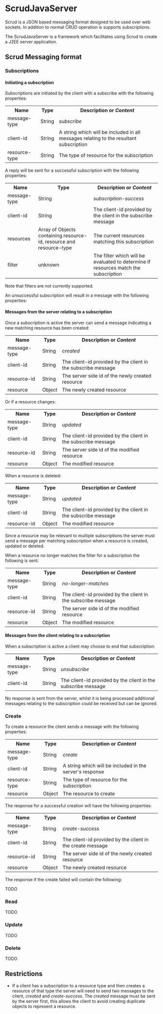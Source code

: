 ScrudJavaServer
===============

Scrud is a JSON based messaging format designed to be used over web sockets.  In addition to normal CRUD operation is supports subscriptions.

The ScrudJavaServer is a framework which facilitates using Scrud to create a J2EE server application.

Scrud Messaging format
----------------------

### Subscriptions ###

#### Initiating a subscription ####

Subscriptions are initiated by the client with a subscribe with the following properties:

<table>
  <tr>
    <th>Name</th>
    <th>Type</th>
    <th>Description or <em>Content</em></th>
  </tr>
  <tr>
    <td>message-type</td>
    <td>String</td>
    <td><em>subscribe</em></td>
  </tr>
  <tr>
    <td>client-id</td>
    <td>String</td>
    <td>A string which will be included in all messages relating to the resultant subscription</td>
  </tr>
  <tr>
    <td>resource-type</td>
    <td>String</td>
    <td>The type of resource for the subscription</td>
  </tr>
</table>

A reply will be sent for a successful subscription with the following properties:

<table>
  <tr>
    <th>Name</th>
    <th>Type</th>
    <th>Description or <em>Content</em></th>
  </tr>
  <tr>
    <td>message-type</td>
    <td>String</td>
    <td><em>subscription-success</em></td>
  </tr>
  <tr>
    <td>client-id</td>
    <td>String</td>
    <td>The client-id provided by the client in the subscribe message</td>
  </tr>
  <tr>
    <td>resources</td>
    <td>Array of Objects containing resource-id, resource and resource-type</td>
    <td>The current resources matching this subscription</td>
  </tr>
  <tr>
    <td>filter</td>
    <td>unknown</td>
    <td>The filter which will be evaluated to determine if resources match the subscription</td>
  </tr>
</table>

Note that filters are not currently supported.

An unsuccessful subscription will result in a message with the following properties:

#### Messages from the server relating to a subscription ####

Once a subscription is active the server can send a message indicating a new matching resource has been created:

<table>
  <tr>
    <th>Name</th>
    <th>Type</th>
    <th>Description or <em>Content</em></th>
  </tr>
  <tr>
    <td>message-type</td>
    <td>String</td>
    <td><em>created</em></td>
  </tr>
  <tr>
    <td>client-id</td>
    <td>String</td>
    <td>The client-id provided by the client in the subscribe message</td>
  </tr>
  <tr>
    <td>resource-id</td>
    <td>String</td>
    <td>The server side id of the newly created resource</td>
  </tr>
  <tr>
    <td>resource</td>
    <td>Object</td>
    <td>The newly created resource</td>
  </tr>
</table>

Or if a resource changes:

<table>
  <tr>
    <th>Name</th>
    <th>Type</th>
    <th>Description or <em>Content</em></th>
  </tr>
  <tr>
    <td>message-type</td>
    <td>String</td>
    <td><em>updated</em></td>
  </tr>
  <tr>
    <td>client-id</td>
    <td>String</td>
    <td>The client-id provided by the client in the subscribe message</td>
  </tr>
  <tr>
    <td>resource-id</td>
    <td>String</td>
    <td>The server side id of the modified resource</td>
  </tr>
  <tr>
    <td>resource</td>
    <td>Object</td>
    <td>The modified resource</td>
  </tr>
</table>

When a resource is deleted:

<table>
  <tr>
    <th>Name</th>
    <th>Type</th>
    <th>Description or <em>Content</em></th>
  </tr>
  <tr>
    <td>message-type</td>
    <td>String</td>
    <td><em>updated</em></td>
  </tr>
  <tr>
    <td>client-id</td>
    <td>String</td>
    <td>The client-id provided by the client in the subscribe message</td>
  </tr>
  <tr>
    <td>resource-id</td>
    <td>Object</td>
    <td>The modified resource</td>
  </tr>
</table>

Since a resource may be relevant to multiple subscriptions the server must send a message per matching subscription when a resource is created, updated or deleted.

When a resource no longer matches the filter for a subscription the following is sent:

<table>
  <tr>
    <th>Name</th>
    <th>Type</th>
    <th>Description or <em>Content</em></th>
  </tr>
  <tr>
    <td>message-type</td>
    <td>String</td>
    <td><em>no-longer-matches</em></td>
  </tr>
  <tr>
    <td>client-id</td>
    <td>String</td>
    <td>The client-id provided by the client in the subscribe message</td>
  </tr>
  <tr>
    <td>resource-id</td>
    <td>String</td>
    <td>The server side id of the modified resource</td>
  </tr>
  <tr>
    <td>resource</td>
    <td>Object</td>
    <td>The modified resource</td>
  </tr>
</table>

#### Messages from the client relating to a subscription ####

When a subscription is active a client may choose to end that subscription:

<table>
  <tr>
    <th>Name</th>
    <th>Type</th>
    <th>Description or <em>Content</em></th>
  </tr>
  <tr>
    <td>message-type</td>
    <td>String</td>
    <td><em>unsubscribe</em></td>
  </tr>
  <tr>
    <td>client-id</td>
    <td>String</td>
    <td>The client-id provided by the client in the subscribe message</td>
  </tr>
</table>

No response is sent from the server, whilst it is being processed additional messages relating to the subscription could be received but can be ignored.

### Create ###

To create a resource the client sends a message with the following properties:

<table>
  <tr>
    <th>Name</th>
    <th>Type</th>
    <th>Description or <em>Content</em></th>
  </tr>
  <tr>
    <td>message-type</td>
    <td>String</td>
    <td><em>create</em></td>
  </tr>
  <tr>
    <td>client-id</td>
    <td>String</td>
    <td>A string which will be included in the server's response</td>
  </tr>
  <tr>
    <td>resource-type</td>
    <td>String</td>
    <td>The type of resource for the subscription</td>
  </tr>
  <tr>
    <td>resource</td>
    <td>Object</td>
    <td>The resource to create</td>
  </tr>
</table>

The response for a successful creation will have the following properties:

<table>
  <tr>
    <th>Name</th>
    <th>Type</th>
    <th>Description or <em>Content</em></th>
  </tr>
  <tr>
    <td>message-type</td>
    <td>String</td>
    <td><em>create-success</em></td>
  </tr>
  <tr>
    <td>client-id</td>
    <td>String</td>
    <td>The client-id provided by the client in the create message</td>
  </tr>
  <tr>
    <td>resource-id</td>
    <td>String</td>
    <td>The server side id of the newly created resource</td>
  </tr>
  <tr>
    <td>resource</td>
    <td>Object</td>
    <td>The newly created resource</td>
  </tr>
</table>

The response if the create failed will contain the following:

TODO

### Read ###

TODO

### Update ###

TODO

### Delete ###

TODO

## Restrictions ##

+ If a client has a subscription to a resource type and then creates a resource of that type the server will need to send two messages to the client, _created_ and _create-success_.  The _created_ message must be sent by the server first, this allows the client to avoid creating duplicate objects to represent a resource.